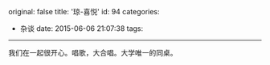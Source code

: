 original: false
title: '琼-喜悦'
id: 94
categories:
  - 杂谈
date: 2015-06-06 21:07:38
tags:
---

我们在一起很开心。唱歌，大合唱。大学唯一的同桌。
